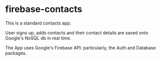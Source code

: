 # firebase-contacts

This is a standard contacts app. 

User signs up, adds contacts and their contact details are saved onto Google's NoSQL db in real time.

The App uses Google's Firebase API: particularly, the Auth and Database packages.
